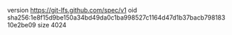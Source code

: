 version https://git-lfs.github.com/spec/v1
oid sha256:1e8f15d9be150a34bd49da0c1ba998527c1164d47d1b37bacb79818310e2be09
size 4024

